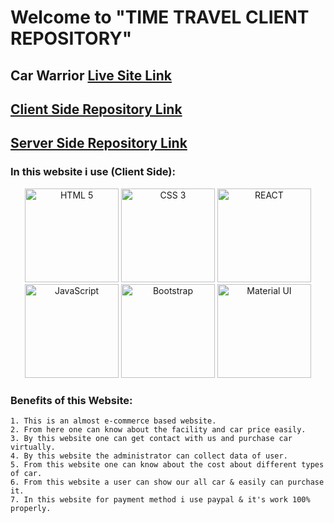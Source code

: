 # Welcome to "TIME TRAVEL CLIENT REPOSITORY"

## Car Warrior [Live Site Link](https://bike-warrior-sumon6638.web.app/)

## [Client Side Repository Link](https://github.com/programming-hero-web-course-4/niche-website-client-side-sumon6638-sm)

## [Server Side Repository Link](https://github.com/programming-hero-web-course-4/niche-website-server-side-sumon6638-sm)

### In this website i use (Client Side):
<p align="center">
  <img src="https://cdn.pixabay.com/photo/2017/08/05/11/16/logo-2582748_1280.png" width="150" alt='HTML 5' title="HTML 5">

  <img src="https://image.flaticon.com/icons/png/512/919/919826.png" width="150" alt='CSS 3' title="CSS 3">

  <img src="https://ms314006.github.io/static/b7a8f321b0bbc07ca9b9d22a7a505ed5/97b31/React.jpg" width="150" alt='REACT' title="REACT">
  
  <img src="https://encrypted-tbn0.gstatic.com/images?q=tbn:ANd9GcTFknAaANM3pgLVatT9uyAKr3e-jb3QQh0G858Hj0kRB106fRzOXwJaf_n6knaTml57ry4&usqp=CAU" width="150" alt='JavaScript' title="JavaScript">

  <img src="https://download.logo.wine/logo/Bootstrap_(front-end_framework)/Bootstrap_(front-end_framework)-Logo.wine.png" width="150" alt='Bootstrap' title="Bootstrap">

  <img src="https://cdn-media-1.freecodecamp.org/images/1*FDNeKIUeUnf0XdqHmi7nsw.png" width="150" alt='Material UI' title="Material UI">
</p>

### Benefits of this Website:
    1. This is an almost e-commerce based website.
    2. From here one can know about the facility and car price easily.
    3. By this website one can get contact with us and purchase car virtually.
    4. By this website the administrator can collect data of user.
    5. From this website one can know about the cost about different types of car.
    6. From this website a user can show our all car & easily can purchase it.
    7. In this website for payment method i use paypal & it's work 100% properly.